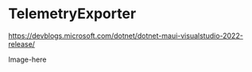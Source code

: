 # TelemetryExporter

https://devblogs.microsoft.com/dotnet/dotnet-maui-visualstudio-2022-release/

Image-here